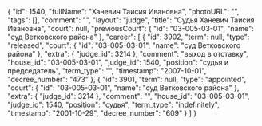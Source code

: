 {
    "id": 1540,
    "fullName": "Ханевич Таисия Ивановна",
    "photoURL": "",
    "tags": [],
    "comment": "",
    "layout": "judge",
    "title": "Судья Ханевич Таисия Ивановна",
    "court": null,
    "previousCourt": {
        "id": "03-005-03-01",
        "name": "суд Ветковского района"
    },
    "career": [
        {
            "id": 3902,
            "term": null,
            "type": "released",
            "court": {
                "id": "03-005-03-01",
                "name": "суд Ветковского района"
            },
            "extra": {
                "judge_id": 3214
            },
            "comment": "выход в отставку",
            "house_id": "03-005-03-01",
            "judge_id": 1540,
            "position": "судья и председатель",
            "term_type": "",
            "timestamp": "2007-10-01",
            "decree_number": "473"
        },
        {
            "id": 3901,
            "term": null,
            "type": "appointed",
            "court": {
                "id": "03-005-03-01",
                "name": "суд Ветковского района"
            },
            "extra": {
                "judge_id": 3214
            },
            "comment": "",
            "house_id": "03-005-03-01",
            "judge_id": 1540,
            "position": "судья",
            "term_type": "indefinitely",
            "timestamp": "2001-10-29",
            "decree_number": "609"
        }
    ]
}